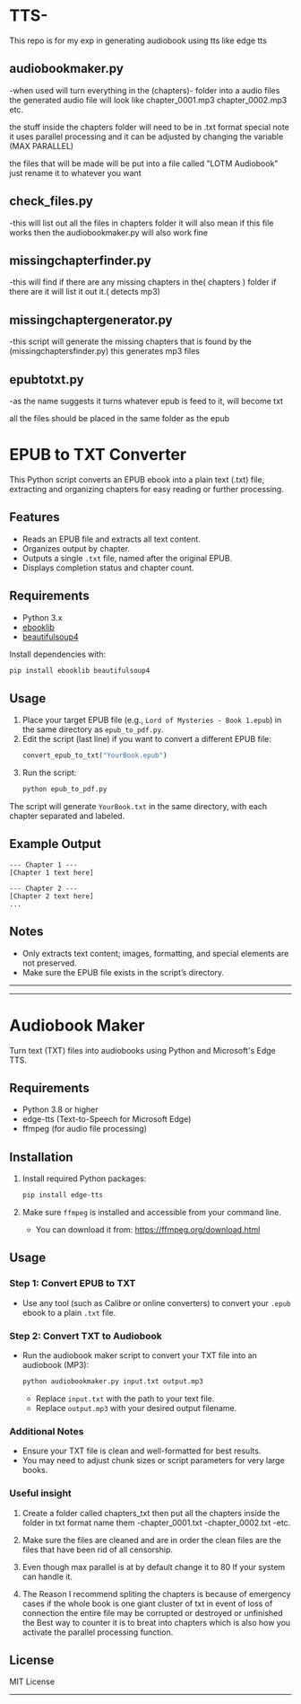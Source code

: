 # TTS-
This repo is for my exp in generating audiobook using tts like edge tts

## audiobookmaker.py

-when used will turn everything in the (chapters)- folder into a audio files the generated audio file will look like 
chapter_0001.mp3
chapter_0002.mp3
etc.

the stuff inside the chapters folder will need to be in .txt format
special note it uses parallel processing and it can be adjusted by changing the variable (MAX PARALLEL)

the files that will be made will be put into a file called "LOTM Audiobook"
just rename it to whatever you want 

## check_files.py

-this will list out all the files in chapters folder it will also mean if this file works then the audiobookmaker.py will also work fine 

## missingchapterfinder.py

-this will find if there are any missing chapters in the( chapters ) folder if there are it will list it out it.( detects mp3)

## missingchaptergenerator.py

-this script will generate the missing chapters that is found by the (missingchaptersfinder.py) this generates mp3 files 

## epubtotxt.py

-as the name suggests it turns whatever epub is feed to it, will become txt

all the files should be placed in the same folder as the epub










# EPUB to TXT Converter

This Python script converts an EPUB ebook into a plain text (.txt) file, extracting and organizing chapters for easy reading or further processing.

## Features

- Reads an EPUB file and extracts all text content.
- Organizes output by chapter.
- Outputs a single `.txt` file, named after the original EPUB.
- Displays completion status and chapter count.

## Requirements

- Python 3.x
- [ebooklib](https://pypi.org/project/EbookLib/)
- [beautifulsoup4](https://pypi.org/project/beautifulsoup4/)

Install dependencies with:
```bash
pip install ebooklib beautifulsoup4
```

## Usage

1. Place your target EPUB file (e.g., `Lord of Mysteries - Book 1.epub`) in the same directory as `epub_to_pdf.py`.
2. Edit the script (last line) if you want to convert a different EPUB file:
   ```python
   convert_epub_to_txt("YourBook.epub")
   ```
3. Run the script:
   ```bash
   python epub_to_pdf.py
   ```

The script will generate `YourBook.txt` in the same directory, with each chapter separated and labeled.

## Example Output

```
--- Chapter 1 ---
[Chapter 1 text here]

--- Chapter 2 ---
[Chapter 2 text here]
...
```

## Notes

- Only extracts text content; images, formatting, and special elements are not preserved.
- Make sure the EPUB file exists in the script’s directory.

---





---

# Audiobook Maker

Turn text (TXT) files into audiobooks using Python and Microsoft's Edge TTS.

## Requirements

- Python 3.8 or higher
- edge-tts (Text-to-Speech for Microsoft Edge)
- ffmpeg (for audio file processing)

## Installation

1. Install required Python packages:
   ```sh
   pip install edge-tts
   ```

2. Make sure `ffmpeg` is installed and accessible from your command line.
   - You can download it from: https://ffmpeg.org/download.html


## Usage

### Step 1: Convert EPUB to TXT

- Use any tool (such as Calibre or online converters) to convert your `.epub` ebook to a plain `.txt` file.

### Step 2: Convert TXT to Audiobook

- Run the audiobook maker script to convert your TXT file into an audiobook (MP3):

   ```sh
   python audiobookmaker.py input.txt output.mp3
   ```

   - Replace `input.txt` with the path to your text file.
   - Replace `output.mp3` with your desired output filename.

### Additional Notes

- Ensure your TXT file is clean and well-formatted for best results.
- You may need to adjust chunk sizes or script parameters for very large books.

### Useful insight

1. Create a folder called chapters_txt then put all the chapters inside the folder in txt format name them
   -chapter_0001.txt
   -chapter_0002.txt
   -etc.
   
2. Make sure the files are cleaned and are in order the clean files are the files that have been rid of all censorship.

3. Even though max parallel is at  by default change it to 80 lf your system can handle it.

4. The Reason I recommend spliting the chapters is because of emergency cases if the whole book is one giant cluster of txt in event of loss of connection the entire file may be corrupted or destroyed or unfinished the Best way to counter it is to breat into chapters which is also how you activate the parallel processing function.

## License

MIT License

---

